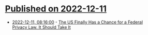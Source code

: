 # [Published on 2022-12-11](index.md)

* [2022-12-11, 08:16:00](https://soylentnews.org/article.pl?sid=22/12/10/1458215&from=rss) - [The US Finally Has a Chance for a Federal Privacy Law. It Should Take It](https://soylentnews.org/article.pl?sid=22/12/10/1458215&from=rss)
